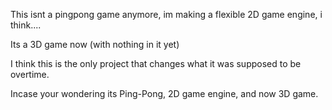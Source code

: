 This isnt a pingpong game anymore, im making a flexible 2D game engine, i think....

Its a 3D game now (with nothing in it yet) 

I think this is the only project that changes what it was supposed to be overtime.

Incase your wondering its Ping-Pong, 2D game engine, and now 3D game.
